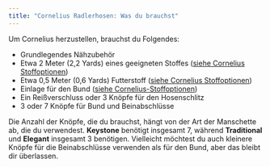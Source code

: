 ```yaml
---
title: "Cornelius Radlerhosen: Was du brauchst"
---
```


Um Cornelius herzustellen, brauchst du Folgendes:

- Grundlegendes Nähzubehör
- Etwa 2 Meter (2,2 Yards) eines geeigneten Stoffes ([siehe Cornelius Stoffoptionen](/docs/patterns/cornelius/fabric/))
- Etwa 0,5 Meter (0,6 Yards) Futterstoff ([siehe Cornelius Stoffoptionen](/docs/patterns/cornelius/fabric/))
- Einlage für den Bund ([siehe Cornelius-Stoffoptionen](/docs/patterns/cornelius/fabric/))
- Ein Reißverschluss oder 3 Knöpfe für den Hosenschlitz
- 3 oder 7 Knöpfe für Bund und Beinabschlüsse

<Note>

Die Anzahl der Knöpfe, die du brauchst, hängt von der Art der Manschette ab, die du verwendest. **Keystone** benötigt insgesamt 7, während **Traditional** und **Elegant** insgesamt 3 benötigen. Vielleicht möchtest du auch kleinere Knöpfe für die Beinabschlüsse verwenden als für den Bund, aber das bleibt dir überlassen.

</Note>
